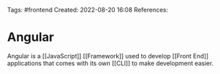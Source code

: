 Tags: #frontend 
Created: 2022-08-20 16:08
References: 

# Angular
Angular is a [[JavaScript]] [[Framework]] used to develop [[Front End]] applications that comes with its own [[CLI]] to make development easier.